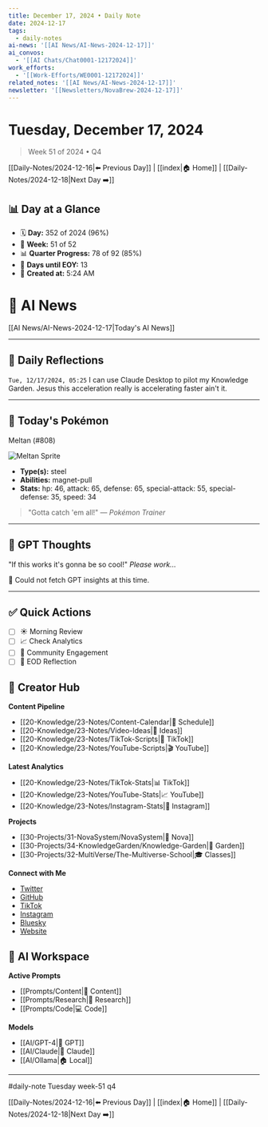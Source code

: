 ```yaml
---
title: December 17, 2024 • Daily Note
date: 2024-12-17
tags:
  - daily-notes
ai-news: '[[AI News/AI-News-2024-12-17]]'
ai_convos:
  - '[[AI Chats/Chat0001-12172024]]'
work_efforts:
  - '[[Work-Efforts/WE0001-12172024]]'
related_notes: '[[AI News/AI-News-2024-12-17]]'
newsletter: '[[Newsletters/NovaBrew-2024-12-17]]'
---
```

# Tuesday, December 17, 2024
> Week 51 of 2024 • Q4

[[Daily-Notes/2024-12-16|⬅️ Previous Day]] | [[index|🏠 Home]] | [[Daily-Notes/2024-12-18|Next Day ➡️]]

## 📊 Day at a Glance
- 🗓️ **Day:** 352 of 2024 (96%)
- 📅 **Week:** 51 of 52
- 📊 **Quarter Progress:** 78 of 92 (85%)
- 🎯 **Days until EOY:** 13
- 🔄 **Created at:** 5:24 AM


# 📰 AI News
[[AI News/AI-News-2024-12-17|Today's AI News]]

---

## 📝 Daily Reflections

`Tue, 12/17/2024, 05:25`
I can use Claude Desktop to pilot my Knowledge Garden.
Jesus this acceleration really is accelerating faster ain't it.

---

## 🐾 Today's Pokémon

Meltan (#808)

![Meltan Sprite](https://raw.githubusercontent.com/PokeAPI/sprites/master/sprites/pokemon/808.png)

- **Type(s):** steel
- **Abilities:** magnet-pull
- **Stats:** hp: 46, attack: 65, defense: 65, special-attack: 55, special-defense: 35, speed: 34

> "Gotta catch 'em all!" — *Pokémon Trainer*
    

---

## 🤖 GPT Thoughts

"If this works it's gonna be so cool!"
*Please work...*

🤖 Could not fetch GPT insights at this time.


---

## ✅ Quick Actions
- [ ] ☀️ Morning Review
- [ ] 📈 Check Analytics
- [ ] 🤝 Community Engagement
- [ ] 🌙 EOD Reflection

## 📱 Creator Hub
**Content Pipeline**
- [[20-Knowledge/23-Notes/Content-Calendar|📅 Schedule]]
- [[20-Knowledge/23-Notes/Video-Ideas|🎥 Ideas]]
- [[20-Knowledge/23-Notes/TikTok-Scripts|📝 TikTok]]
- [[20-Knowledge/23-Notes/YouTube-Scripts|🎬 YouTube]]

**Latest Analytics**
- [[20-Knowledge/23-Notes/TikTok-Stats|📊 TikTok]]
- [[20-Knowledge/23-Notes/YouTube-Stats|📈 YouTube]]
- [[20-Knowledge/23-Notes/Instagram-Stats|📸 Instagram]]

**Projects**
- [[30-Projects/31-NovaSystem/NovaSystem|🤖 Nova]]
- [[30-Projects/34-KnowledgeGarden/Knowledge-Garden|🌳 Garden]]
- [[30-Projects/32-MultiVerse/The-Multiverse-School|🎓 Classes]]

**Connect with Me**
- [Twitter](https://twitter.com/thecoffeejesus)
- [GitHub](https://github.com/ctavolazzi)
- [TikTok](https://tiktok.com/@thecoffeejesus)
- [Instagram](https://instagram.com/thecoffeejesus)
- [Bluesky](https://bsky.app/profile/thecoffeejesus.bsky.social)
- [Website](https://thecoffeejesus.com)

## 🤖 AI Workspace
**Active Prompts**
- [[Prompts/Content|📝 Content]]
- [[Prompts/Research|🔬 Research]]
- [[Prompts/Code|💻 Code]]

**Models**
- [[AI/GPT-4|💬 GPT]]
- [[AI/Claude|🧠 Claude]]
- [[AI/Ollama|🏠 Local]]

---

#daily-note  Tuesday week-51 q4

[[Daily-Notes/2024-12-16|⬅️ Previous Day]] | [[index|🏠 Home]] | [[Daily-Notes/2024-12-18|Next Day ➡️]]
